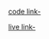  [code link-](https://github.com/Learn-with-Sumit/batch-2-assignment-6-lws-kitchen-kayes360)

  [live link-](https://recipe-application-dusky.vercel.app/)